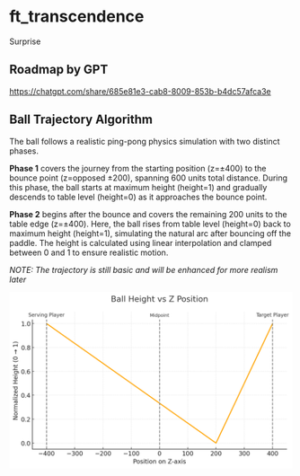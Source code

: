 # ft_transcendence

Surprise

## Roadmap by GPT

https://chatgpt.com/share/685e81e3-cab8-8009-853b-b4dc57afca3e

## Ball Trajectory Algorithm

The ball follows a realistic ping-pong physics simulation with two distinct phases.

**Phase 1** covers the journey from the starting position (z=±400) to the bounce point (z=opposed ±200), spanning 600 units total distance.
During this phase, the ball starts at maximum height (height=1) and gradually descends to table level (height=0) as it approaches the bounce point.

**Phase 2** begins after the bounce and covers the remaining 200 units to the table edge (z=±400).
Here, the ball rises from table level (height=0) back to maximum height (height=1), simulating the natural arc after bouncing off the paddle.
The height is calculated using linear interpolation and clamped between 0 and 1 to ensure realistic motion.

*NOTE: The trajectory is still basic and will be enhanced for more realism later*

![Ball Trajectory Diagram](trajectory.png)
